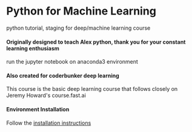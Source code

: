 # Python for Machine Learning

python tutorial, staging for deep/machine learning course

#### Originally designed to teach Alex python, thank you for your constant learning enthusiasm

run the jupyter notebook on anaconda3 environment

#### Also created for coderbunker deep learning

This course is the basic deep learning course that follows closely on Jeremy Howard's course.fast.ai

#### Environment Installation

Follow the [installation instructions](https://github.com/raynardj/python4ml/blob/master/INSTALL.md)